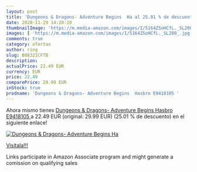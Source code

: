 ```yaml
---
layout: post
title: 'Dungeons & Dragons- Adventure Begins  Ha al 25.01 % de descuento'
date: 2020-11-29 14:20:19
thumbnailImage: 'https://m.media-amazon.com/images/I/5164ZSoHCfL._SL200_.jpg'
images: [ 'https://m.media-amazon.com/images/I/5164ZSoHCfL._SL200_.jpg' ]
comments: true
category: ofertas
author: ring
slug: B08321CFTB
description:
actualPrice: 22.49 EUR
currency: EUR
price: 22.49
comparePrice: 29.99 EUR
inStock: true
prodname: 'Dungeons & Dragons- Adventure Begins  Hasbro E9418105 '
---
```


Ahora mismo tienes [Dungeons & Dragons- Adventure Begins  Hasbro E9418105 ](https://www.amazon.es/dp/B08321CFTB/?tag=tolees-21) a 22.49 EUR (original: 29.99 EUR) (25.01 %  de descuento) en el siguiente enlace!

[![Dungeons & Dragons- Adventure Begins  Ha](https://m.media-amazon.com/images/I/5164ZSoHCfL._SL200_.jpg)](https://www.amazon.es/dp/B08321CFTB/?tag=tolees-21)

[Visítala!!!](https://www.amazon.es/dp/B08321CFTB/?tag=tolees-21)

Links participate in Amazon Associate program and might generate a comission on qualifying sales
